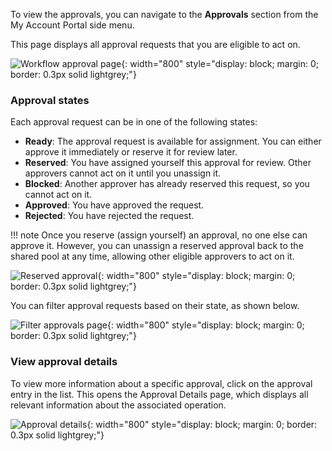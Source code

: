 To view the approvals, you can navigate to the **Approvals** section from the My Account Portal side menu.

This page displays all approval requests that you are eligible to act on.

![Workflow approval page]({{base_path}}/assets/img/guides/workflows/workflow-approvals.png){: width="800" style="display: block; margin: 0; border: 0.3px solid lightgrey;"}

### Approval states

Each approval request can be in one of the following states:

- **Ready**: The approval request is available for assignment. You can either approve it immediately or reserve it for review later.
- **Reserved**: You have assigned yourself this approval for review. Other approvers cannot act on it until you unassign it.
- **Blocked**: Another approver has already reserved this request, so you cannot act on it.
- **Approved**: You have approved the request.
- **Rejected**: You have rejected the request.

!!! note
    Once you reserve (assign yourself) an approval, no one else can approve it. However, you can unassign a reserved approval back to the shared pool at any time, allowing other eligible approvers to act on it.

![Reserved approval]({{base_path}}/assets/img/guides/workflows/reserved-approval.png){: width="800" style="display: block; margin: 0; border: 0.3px solid lightgrey;"}

You can filter approval requests based on their state, as shown below.

![Filter approvals page]({{base_path}}/assets/img/guides/workflows/filter-approvals.png){: width="800" style="display: block; margin: 0; border: 0.3px solid lightgrey;"}

### View approval details

To view more information about a specific approval, click on the approval entry in the list.
This opens the Approval Details page, which displays all relevant information about the associated operation.

![Approval details]({{base_path}}/assets/img/guides/workflows/approval-details.png){: width="800" style="display: block; margin: 0; border: 0.3px solid lightgrey;"}

